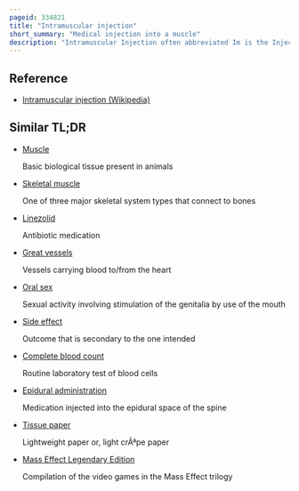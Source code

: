 ```yaml
---
pageid: 334821
title: "Intramuscular injection"
short_summary: "Medical injection into a muscle"
description: "Intramuscular Injection often abbreviated Im is the Injection of a Substance into the Muscle. In Medicine it is one of several Methods of parenteral Drug Administration. Intramuscular Injection may be preferred because Muscles have larger and more numerous Blood Vessels than subcutaneous Tissue resulting in Quicker Absorption than subcutaneous or intradermal Injections. Medication administered via intramuscular Injection is not subject to the first-pass Metabolism Effect that affects oral Medications."
---
```


## Reference

- [Intramuscular injection (Wikipedia)](https://en.wikipedia.org/?curid=334821)

## Similar TL;DR

- [Muscle](/tldr/en/muscle)

  Basic biological tissue present in animals

- [Skeletal muscle](/tldr/en/skeletal-muscle)

  One of three major skeletal system types that connect to bones

- [Linezolid](/tldr/en/linezolid)

  Antibiotic medication

- [Great vessels](/tldr/en/great-vessels)

  Vessels carrying blood to/from the heart

- [Oral sex](/tldr/en/oral-sex)

  Sexual activity involving stimulation of the genitalia by use of the mouth

- [Side effect](/tldr/en/side-effect)

  Outcome that is secondary to the one intended

- [Complete blood count](/tldr/en/complete-blood-count)

  Routine laboratory test of blood cells

- [Epidural administration](/tldr/en/epidural-administration)

  Medication injected into the epidural space of the spine

- [Tissue paper](/tldr/en/tissue-paper)

  Lightweight paper or, light crÃªpe paper

- [Mass Effect Legendary Edition](/tldr/en/mass-effect-legendary-edition)

  Compilation of the video games in the Mass Effect trilogy

